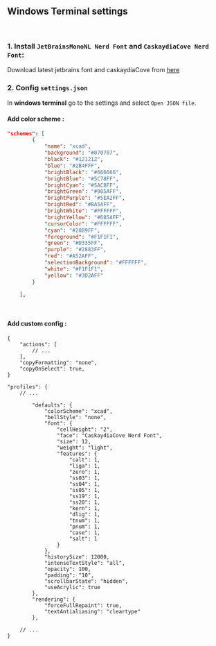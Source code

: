 ## Windows Terminal settings

<br>

### 1. Install `JetBrainsMonoNL Nerd Font` and `CaskaydiaCove Nerd Font`:
Download latest jetbrains font and caskaydiaCove from [here](https://github.com/ryanoasis/nerd-fonts/releases)


### 2. Config `settings.json`
In **windows terminal** go to the settings and select `Open JSON file`.

#### Add color scheme : 
```json
"schemes": [
		{
			"name": "xcad",
			"background": "#070707",
			"black": "#121212",
			"blue": "#2B4FFF",
			"brightBlack": "#666666",
			"brightBlue": "#5C78FF",
			"brightCyan": "#5AC8FF",
			"brightGreen": "#905AFF",
			"brightPurple": "#5EA2FF",
			"brightRed": "#BA5AFF",
			"brightWhite": "#FFFFFF",
			"brightYellow": "#685AFF",
			"cursorColor": "#FFFFFF",
			"cyan": "#28B9FF",
			"foreground": "#F1F1F1",
			"green": "#D335FF",
			"purple": "#2883FF",
			"red": "#A52AFF",
			"selectionBackground": "#FFFFFF",
			"white": "#F1F1F1",
			"yellow": "#3D2AFF"
		}

	],
```
<br>

#### Add custom config : 
```jsonc
{
	"actions": [
   		// ...
	],
	"copyFormatting": "none",
	"copyOnSelect": true,
}
```
```jsonc
"profiles": {
	// ...

    	"defaults": {
			"colorScheme": "xcad",
			"bellStyle": "none",
			"font": {
				"cellHeight": "2",
				"face": "CaskaydiaCove Nerd Font",
				"size": 12,
				"weight": "light",
				"features": {
					"calt": 1,
					"liga": 1,
					"zero": 1,
					"ss03": 1,
					"ss04": 1,
					"ss05": 1,
					"ss19": 1,
					"ss20": 1,
					"kern": 1,
					"dlig": 1,
					"tnum": 1,
					"pnum": 1,
					"case": 1,
					"salt": 1
				}
			},
			"historySize": 12000,
			"intenseTextStyle": "all",
			"opacity": 100,
			"padding": "10",
			"scrollbarState": "hidden",
			"useAcrylic": true
		},
		"rendering": {
			"forceFullRepaint": true,
			"textAntialiasing": "cleartype"
		},

	// ...
}
```



